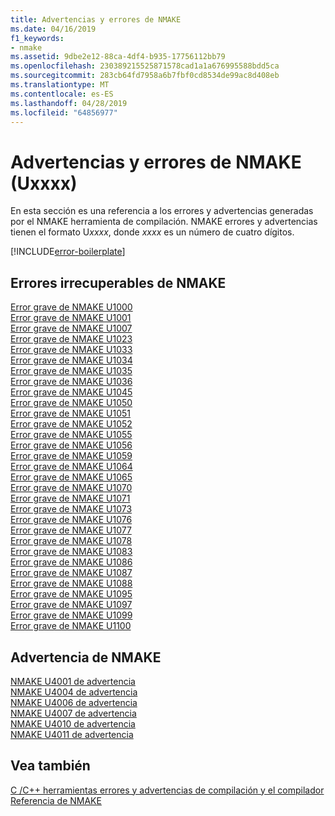 ```yaml
---
title: Advertencias y errores de NMAKE
ms.date: 04/16/2019
f1_keywords:
- nmake
ms.assetid: 9dbe2e12-88ca-4df4-b935-17756112bb79
ms.openlocfilehash: 230389215525871578cad1a1a676995588bdd5ca
ms.sourcegitcommit: 283cb64fd7958a6b7fbf0cd8534de99ac8d408eb
ms.translationtype: MT
ms.contentlocale: es-ES
ms.lasthandoff: 04/28/2019
ms.locfileid: "64856977"
---
```

# <a name="nmake-errors-and-warnings-uxxxx"></a>Advertencias y errores de NMAKE (Uxxxx)

En esta sección es una referencia a los errores y advertencias generadas por el NMAKE herramienta de compilación. NMAKE errores y advertencias tienen el formato U*xxxx*, donde *xxxx* es un número de cuatro dígitos.

[!INCLUDE[error-boilerplate](../../error-messages/includes/error-boilerplate.md)]

## <a name="nmake-fatal-errors"></a>Errores irrecuperables de NMAKE

[Error grave de NMAKE U1000](nmake-fatal-error-u1000.md) \
[Error grave de NMAKE U1001](nmake-fatal-error-u1001.md) \
[Error grave de NMAKE U1007](nmake-fatal-error-u1007.md) \
[Error grave de NMAKE U1023](nmake-fatal-error-u1023.md) \
[Error grave de NMAKE U1033](nmake-fatal-error-u1033.md) \
[Error grave de NMAKE U1034](nmake-fatal-error-u1034.md) \
[Error grave de NMAKE U1035](nmake-fatal-error-u1035.md) \
[Error grave de NMAKE U1036](nmake-fatal-error-u1036.md) \
[Error grave de NMAKE U1045](nmake-fatal-error-u1045.md) \
[Error grave de NMAKE U1050](nmake-fatal-error-u1050.md) \
[Error grave de NMAKE U1051](nmake-fatal-error-u1051.md) \
[Error grave de NMAKE U1052](nmake-fatal-error-u1052.md) \
[Error grave de NMAKE U1055](nmake-fatal-error-u1055.md) \
[Error grave de NMAKE U1056](nmake-fatal-error-u1056.md) \
[Error grave de NMAKE U1059](nmake-fatal-error-u1059.md) \
[Error grave de NMAKE U1064](nmake-fatal-error-u1064.md) \
[Error grave de NMAKE U1065](nmake-fatal-error-u1065.md) \
[Error grave de NMAKE U1070](nmake-fatal-error-u1070.md) \
[Error grave de NMAKE U1071](nmake-fatal-error-u1071.md) \
[Error grave de NMAKE U1073](nmake-fatal-error-u1073.md) \
[Error grave de NMAKE U1076](nmake-fatal-error-u1076.md) \
[Error grave de NMAKE U1077](nmake-fatal-error-u1077.md) \
[Error grave de NMAKE U1078](nmake-fatal-error-u1078.md) \
[Error grave de NMAKE U1083](nmake-fatal-error-u1083.md) \
[Error grave de NMAKE U1086](nmake-fatal-error-u1086.md) \
[Error grave de NMAKE U1087](nmake-fatal-error-u1087.md) \
[Error grave de NMAKE U1088](nmake-fatal-error-u1088.md) \
[Error grave de NMAKE U1095](nmake-fatal-error-u1095.md) \
[Error grave de NMAKE U1097](nmake-fatal-error-u1097.md) \
[Error grave de NMAKE U1099](nmake-fatal-error-u1099.md) \
[Error grave de NMAKE U1100](nmake-fatal-error-u1100.md)

## <a name="nmake-warnings"></a>Advertencia de NMAKE

[NMAKE U4001 de advertencia](nmake-warning-u4001.md) \
[NMAKE U4004 de advertencia](nmake-warning-u4004.md) \
[NMAKE U4006 de advertencia](nmake-warning-u4006.md) \
[NMAKE U4007 de advertencia](nmake-warning-u4007.md) \
[NMAKE U4010 de advertencia](nmake-warning-u4010.md) \
[NMAKE U4011 de advertencia](nmake-warning-u4011.md)

## <a name="see-also"></a>Vea también

[C /C++ herramientas errores y advertencias de compilación y el compilador](../compiler-errors-1/c-cpp-build-errors.md) \
[Referencia de NMAKE](../../build/reference/nmake-reference.md)
